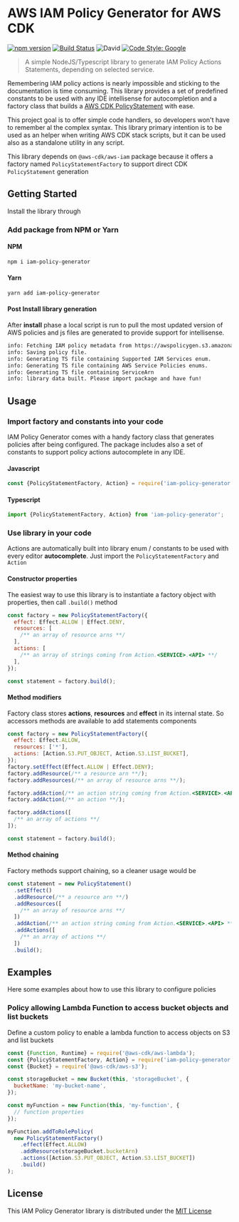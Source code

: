 # AWS IAM Policy Generator for AWS CDK

[![npm version](https://badge.fury.io/js/iam-policy-generator.svg)](https://badge.fury.io/js/iam-policy-generator)
[![Build Status](https://travis-ci.com/aletheia/iam-policy-generator.svg?branch=master)](https://travis-ci.com/aletheia/iam-policy-generator)
![David](https://img.shields.io/david/aletheia/iam-policy-generator)
[![Code Style: Google](https://img.shields.io/badge/code%20style-google-blueviolet.svg)](https://github.com/google/gts)

> A simple NodeJS/Typescript library to generate IAM Policy Actions Statements, depending on selected service.

Remembering IAM policy actions is nearly impossible and sticking to the documentation is time consuming. This library provides a set of predefined constants to be used with any IDE intellisense for autocompletion and a factory class that builds a [AWS CDK PolicyStatement](https://docs.aws.amazon.com/cdk/api/latest/docs/@aws-cdk_aws-iam.PolicyStatement.html) with ease.

This project goal is to offer simple code handlers, so developers won't have to remember al the complex syntax. This library primary intention is to be used as an helper when writing AWS CDK stack scripts, but it can be used also as a standalone utility in any script.

This library depends on `@aws-cdk/aws-iam` package because it offers a factory named `PolicyStatementFactory` to support direct CDK `PolicyStatement` generation

## Getting Started

Install the library through

### Add package from NPM or Yarn

#### NPM

```bash
npm i iam-policy-generator
```

#### Yarn

```bash
yarn add iam-policy-generator
```

#### Post Install library generation

After **install** phase a local script is run to pull the most updated version of AWS policies and js files are generated to provide support for intellisense.

```bash
info: Fetching IAM policy metadata from https://awspolicygen.s3.amazonaws.com/js/policies.js
info: Saving policy file.
info: Generating TS file containing Supported IAM Services enum.
info: Generating TS file containing AWS Service Policies enums.
info: Generating TS file containing ServiceArn
info: library data built. Please import package and have fun!
```

## Usage

### Import factory and constants into your code

IAM Policy Generator comes with a handy factory class that generates policies after being configured. The package includes also a set of constants to support policy actions autocomplete in any IDE.

#### Javascript

```javascript
const {PolicyStatementFactory, Action} = require('iam-policy-generator');
```

#### Typescript

```typescript
import {PolicyStatementFactory, Action} from 'iam-policy-generator';
```

### Use library in your code

Actions are automatically built into library enum / constants to be used with every editor **autocomplete**.
Just import the `PolicyStatementFactory` and `Action`

#### Constructor properties

The easiest way to use this library is to instantiate a factory object with properties, then call `.build()` method

```javascript
const factory = new PolicyStatementFactory({
  effect: Effect.ALLOW | Effect.DENY,
  resources: [
    /** an array of resource arns **/
  ],
  actions: [
    /** an array of strings coming from Action.<SERVICE>.<API> **/
  ],
});

const statement = factory.build();
```

#### Method modifiers

Factory class stores **actions**, **resources** and **effect** in its internal state. So accessors methods are available to add statements components

```javascript
const factory = new PolicyStatementFactory({
  effect: Effect.ALLOW,
  resources: ['*'],
  actions: [Action.S3.PUT_OBJECT, Action.S3.LIST_BUCKET],
});
factory.setEffect(Effect.ALLOW | Effect.DENY);
factory.addResource(/** a resource arn **/);
factory.addResources(/** an array of resource arns **/);

factory.addAction(/** an action string coming from Action.<SERVICE>.<API> **/);
factory.addAction(/** an action **/);

factory.addActions([
  /** an array of actions **/
]);

const statement = factory.build();
```

#### Method chaining

Factory methods support chaining, so a cleaner usage would be

```javascript
const statement = new PolicyStatement()
  .setEffect()
  .addResource(/** a resource arn **/)
  .addResources([
    /** an array of resource arns **/
  ])
  .addAction(/** an action string coming from Action.<SERVICE>.<API> **/)
  .addActions([
    /** an array of actions **/
  ])
  .build();
```

## Examples

Here some examples about how to use this library to configure policies

### Policy allowing Lambda Function to access bucket objects and list buckets

Define a custom policy to enable a lambda function to access objects on S3 and list buckets

```javascript
const {Function, Runtime} = require('@aws-cdk/aws-lambda');
const {PolicyStatementFactory, Action} = require('iam-policy-generator');
const {Bucket} = require('@aws-cdk/aws-s3');

const storageBucket = new Bucket(this, 'storageBucket', {
  bucketName: 'my-bucket-name',
});

const myFunction = new Function(this, 'my-function', {
  // function properties
});

myFunction.addToRolePolicy(
  new PolicyStatementFactory()
    .effect(Effect.ALLOW)
    .addResource(storageBucket.bucketArn)
    .actions([Action.S3.PUT_OBJECT, Action.S3.LIST_BUCKET])
    .build()
);
```

## License

This IAM Policy Generator library is distributed under the [MIT License](https://opensource.org/licenses/MIT)
